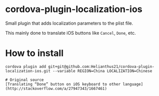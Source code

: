# cordova-plugin-localization-ios
Small plugin that adds localization parameters to the plist file.

This mainly done to translate iOS buttons like `Cancel`, `Done`, etc.

# How to install
```
cordova plugin add git+git@github.com:Helianthus21/cordova-plugin-localization-ios.git --variable REGION=China LOCALIZATION=Chinese

# Original source
[Translating “Done” button on iOS keyboard to other language](http://stackoverflow.com/a/27947343/1667461)

